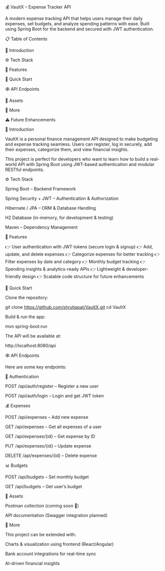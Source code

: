 💰 VaultX – Expense Tracker API

A modern expense tracking API that helps users manage their daily expenses, set budgets, and analyze spending patterns with ease. Built using Spring Boot for the backend and secured with JWT authentication.

📋 Table of Contents

🤖 Introduction

⚙️ Tech Stack

🔋 Features

🤸 Quick Start

🕸️ API Endpoints

🔗 Assets

🚀 More

⚠️ Future Enhancements

🤖 Introduction

VaultX is a personal finance management API designed to make budgeting and expense tracking seamless.
Users can register, log in securely, add their expenses, categorize them, and view financial insights.

This project is perfect for developers who want to learn how to build a real-world API with Spring Boot using JWT-based authentication and modular RESTful endpoints.

⚙️ Tech Stack

Spring Boot – Backend Framework

Spring Security + JWT – Authentication & Authorization

Hibernate / JPA – ORM & Database Handling

H2 Database (in-memory, for development & testing)

Maven – Dependency Management

🔋 Features

👉 User authentication with JWT tokens (secure login & signup)
👉 Add, update, and delete expenses
👉 Categorize expenses for better tracking
👉 Filter expenses by date and category
👉 Monthly budget tracking
👉 Spending insights & analytics-ready APIs
👉 Lightweight & developer-friendly design
👉 Scalable code structure for future enhancements

🤸 Quick Start

Clone the repository:

git clone https://github.com/shrutiapat/VaultX.git
cd VaultX


Build & run the app:

mvn spring-boot:run


The API will be available at:

http://localhost:8080/api

🕸️ API Endpoints

Here are some key endpoints:

🔐 Authentication

POST /api/auth/register – Register a new user

POST /api/auth/login – Login and get JWT token

💰 Expenses

POST /api/expenses – Add new expense

GET /api/expenses – Get all expenses of a user

GET /api/expenses/{id} – Get expense by ID

PUT /api/expenses/{id} – Update expense

DELETE /api/expenses/{id} – Delete expense

📊 Budgets

POST /api/budgets – Set monthly budget

GET /api/budgets – Get user’s budget

🔗 Assets

Postman collection (coming soon 🚀)

API documentation (Swagger integration planned)

🚀 More

This project can be extended with:

Charts & visualization using frontend (React/Angular)

Bank account integrations for real-time sync

AI-driven financial insights
